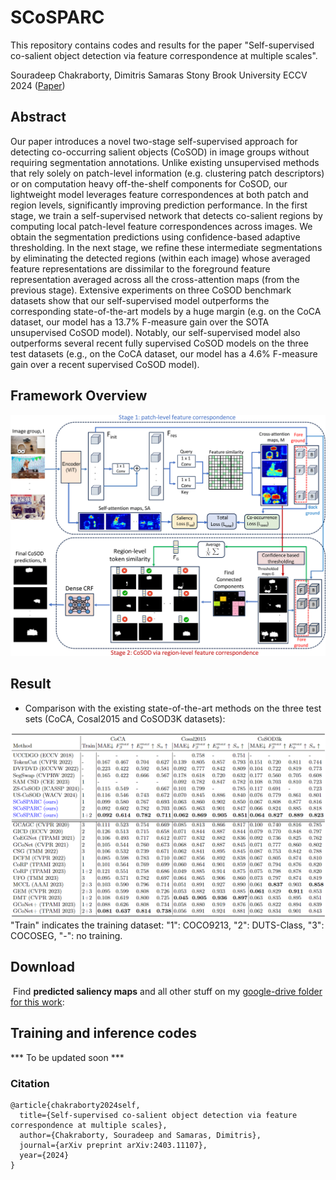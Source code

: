 # SCoSPARC
This repository contains codes and results for the paper "Self-supervised co-salient object detection via feature correspondence at multiple scales".

Souradeep Chakraborty, Dimitris Samaras
Stony Brook University
ECCV 2024 ([Paper]((https://www.ecva.net/papers/eccv_2024/papers_ECCV/papers/01402.pdf)))

## Abstract

Our paper introduces a novel two-stage self-supervised approach for detecting co-occurring salient objects (CoSOD) in image groups without requiring segmentation annotations. Unlike existing unsupervised methods that rely solely on patch-level information (e.g. clustering patch descriptors) or on computation heavy off-the-shelf components for CoSOD, our lightweight model leverages feature correspondences at both patch and region levels, significantly improving prediction performance. In the first stage, we train a self-supervised network that detects co-salient regions by computing local patch-level feature correspondences across images. We obtain the segmentation predictions using confidence-based adaptive thresholding. In the next stage, we refine these intermediate segmentations by eliminating the detected regions (within each image) whose averaged feature representations are dissimilar to the foreground feature representation averaged across all the cross-attention maps (from the previous stage). Extensive experiments on three CoSOD benchmark datasets show that our self-supervised model outperforms the corresponding state-of-the-art models by a huge margin (e.g. on the CoCA dataset, our model has a 13.7% F-measure gain over the SOTA unsupervised CoSOD model). Notably, our self-supervised model also outperforms several recent fully supervised CoSOD models on the three test datasets (e.g., on the CoCA dataset, our model has a 4.6% F-measure gain over a recent supervised CoSOD model). 

## Framework Overview

![arch](images/proposed.png)

## Result

+ Comparison with the existing state-of-the-art methods on the three test sets (CoCA, Cosal2015 and CoSOD3K datasets):

![results](images/resul_prop.png)
"Train" indicates the training dataset: "1": COCO9213, "2": DUTS-Class, "3": COCOSEG, "-": no training.

## Download

​	Find **predicted saliency maps** and all other stuff on my [google-drive folder for this work]():

## Training and inference codes
  *** To be updated soon ***
  
### Citation

```
@article{chakraborty2024self,
  title={Self-supervised co-salient object detection via feature correspondence at multiple scales},
  author={Chakraborty, Souradeep and Samaras, Dimitris},
  journal={arXiv preprint arXiv:2403.11107},
  year={2024}
}


